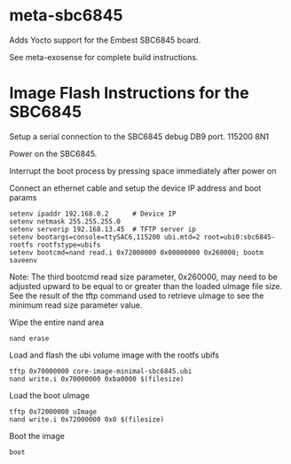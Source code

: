 meta-sbc6845
============

Adds Yocto support for the Embest SBC6845 board.

See meta-exosense for complete build instructions.

# Image Flash Instructions for the SBC6845

Setup a serial connection to the SBC6845 debug DB9 port. 115200 8N1

Power on the SBC6845.

Interrupt the boot process by pressing space immediately after power on

Connect an ethernet cable and setup the device IP address and boot params

    setenv ipaddr 192.168.0.2      # Device IP
    setenv netmask 255.255.255.0
    setenv serverip 192.168.13.45  # TFTP server ip
    setenv bootargs=console=ttySAC6,115200 ubi.mtd=2 root=ubi0:sbc6845-rootfs rootfstype=ubifs
    setenv bootcmd=nand read.i 0x72000000 0x00000000 0x260000; bootm
    saveenv

Note: The third bootcmd read size parameter, 0x260000, may need to be adjusted upward
to be equal to or greater than the loaded uImage file size. See the result of the tftp command used
to retrieve uImage to see the minimum read size parameter value.

Wipe the entire nand area

    nand erase

Load and flash the ubi volume image with the rootfs ubifs

    tftp 0x70000000 core-image-minimal-sbc6845.ubi
    nand write.i 0x70000000 0xba0000 $(filesize)

Load the boot uImage

    tftp 0x72000000 uImage
    nand write.i 0x72000000 0x0 $(filesize)


Boot the image

    boot
